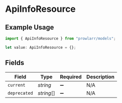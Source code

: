 # ApiInfoResource

## Example Usage

```typescript
import { ApiInfoResource } from "prowlarr/models";

let value: ApiInfoResource = {};
```

## Fields

| Field              | Type               | Required           | Description        |
| ------------------ | ------------------ | ------------------ | ------------------ |
| `current`          | *string*           | :heavy_minus_sign: | N/A                |
| `deprecated`       | *string*[]         | :heavy_minus_sign: | N/A                |